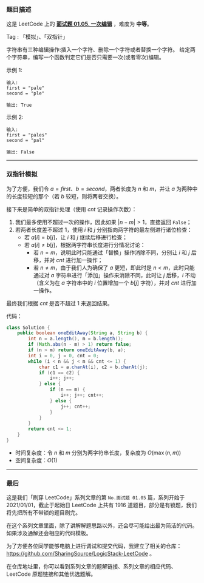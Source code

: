 ### 题目描述

这是 LeetCode 上的 **[面试题 01.05. 一次编辑](https://leetcode.cn/problems/one-away-lcci/solution/by-ac_oier-7ml0/)** ，难度为 **中等**。

Tag : 「模拟」、「双指针」



字符串有三种编辑操作:插入一个字符、删除一个字符或者替换一个字符。 给定两个字符串，编写一个函数判定它们是否只需要一次(或者零次)编辑。

示例 1:
```
输入: 
first = "pale"
second = "ple"

输出: True
```
示例 2:
```
输入: 
first = "pales"
second = "pal"

输出: False
```

---

### 双指针模拟

为了方便，我们令 $a = first$、$b = second$，两者长度为 $n$ 和 $m$，并让 $a$ 为两种中的长度较短的那个（若 $b$ 较短，则将两者交换）。

接下来是简单的双指针处理（使用 $cnt$ 记录操作次数）：

1. 我们最多使用不超过一次的操作，因此如果 $\left | n - m \right | > 1$，直接返回 `False`；
2. 若两者长度差不超过 $1$，使用 $i$ 和 $j$ 分别指向两字符的最左侧进行诸位检查：
    * 若 $a[i] = b[j]$，让 $i$ 和 $j$ 继续后移进行检查；
    * 若 $a[i] \neq b[j]$，根据两字符串长度进行分情况讨论：
        * 若 $n = m$，说明此时只能通过「替换」操作消除不同，分别让 $i$ 和 $j$ 后移，并对 $cnt$ 进行加一操作；
        * 若 $n \neq m$，由于我们人为确保了 $a$ 更短，即此时是 $n < m$，此时只能通过对 $a$ 字符串进行「添加」操作来消除不同，此时让 $j$ 后移，$i$ 不动（含义为在 $a$ 字符串中的 $i$ 位置增加一个 $b[j]$ 字符），并对 $cnt$ 进行加一操作。

最终我们根据 $cnt$ 是否不超过 $1$ 来返回结果。

代码：
```java
class Solution {
    public boolean oneEditAway(String a, String b) {
        int n = a.length(), m = b.length();
        if (Math.abs(n - m) > 1) return false;
        if (n > m) return oneEditAway(b, a);
        int i = 0, j = 0, cnt = 0;
        while (i < n && j < m && cnt <= 1) {
            char c1 = a.charAt(i), c2 = b.charAt(j);
            if (c1 == c2) {
                i++; j++;
            } else {
                if (n == m) {
                    i++; j++; cnt++;
                } else {
                    j++; cnt++;
                }
            }
        }
        return cnt <= 1;
    }
}
```
* 时间复杂度：令 $n$ 和 $m$ 分别为两字符串长度，复杂度为 $O(\max(n, m))$
* 空间复杂度：$O(1)$

---

### 最后

这是我们「刷穿 LeetCode」系列文章的第 `No.面试题 01.05` 篇，系列开始于 2021/01/01，截止于起始日 LeetCode 上共有 1916 道题目，部分是有锁题，我们将先把所有不带锁的题目刷完。

在这个系列文章里面，除了讲解解题思路以外，还会尽可能给出最为简洁的代码。如果涉及通解还会相应的代码模板。

为了方便各位同学能够电脑上进行调试和提交代码，我建立了相关的仓库：https://github.com/SharingSource/LogicStack-LeetCode 。

在仓库地址里，你可以看到系列文章的题解链接、系列文章的相应代码、LeetCode 原题链接和其他优选题解。

